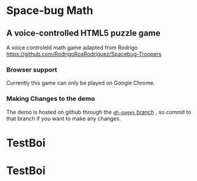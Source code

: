 # Space-bug Math
## A voice-controlled HTML5 puzzle game
A voice controleld math game adapted from Rodrigo https://github.com/RodrigoRoaRodriguez/Spacebug-Troopers

### Browser support
Currently this game can only be played on Google Chrome.

### Making Changes to the demo
The demo is hosted on github through the [`gh-pages` branch](https://github.com/RodrigoRoaRodriguez/Spacebug-Troopers/tree/gh-pages) , so commit to that branch if you want to make any changes.
# TestBoi
# TestBoi
